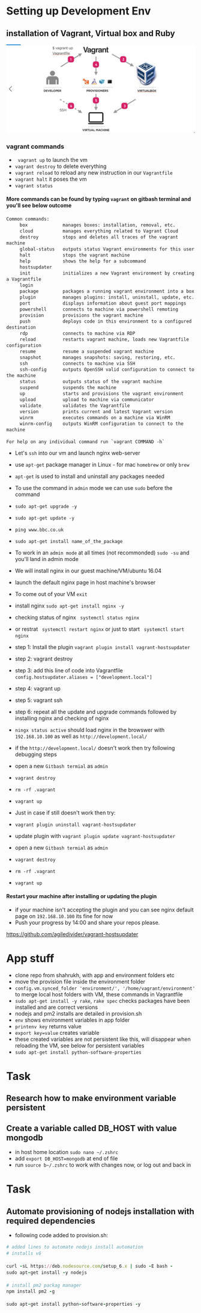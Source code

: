 # Setting up Development Env
## installation of Vagrant, Virtual box and Ruby
![](dev_env.png)

### vagrant commands
- ` vagrant up` to launch the vm
- `vagrant destroy` to delete everything 
- `vagrant reload` to reload any new instruction in our `Vagrantfile`
- `vagrant halt` it poses the vm
- `vagrant status`

#### More commands can be found by typing `vagrant` on gitbash terminal and you'll see below outcome
```
Common commands:
     box             manages boxes: installation, removal, etc.
     cloud           manages everything related to Vagrant Cloud
     destroy         stops and deletes all traces of the vagrant machine
     global-status   outputs status Vagrant environments for this user
     halt            stops the vagrant machine
     help            shows the help for a subcommand
     hostsupdater
     init            initializes a new Vagrant environment by creating a Vagrantfile
     login
     package         packages a running vagrant environment into a box
     plugin          manages plugins: install, uninstall, update, etc.
     port            displays information about guest port mappings
     powershell      connects to machine via powershell remoting
     provision       provisions the vagrant machine
     push            deploys code in this environment to a configured destination
     rdp             connects to machine via RDP
     reload          restarts vagrant machine, loads new Vagrantfile configuration
     resume          resume a suspended vagrant machine
     snapshot        manages snapshots: saving, restoring, etc.
     ssh             connects to machine via SSH
     ssh-config      outputs OpenSSH valid configuration to connect to the machine
     status          outputs status of the vagrant machine
     suspend         suspends the machine
     up              starts and provisions the vagrant environment
     upload          upload to machine via communicator
     validate        validates the Vagrantfile
     version         prints current and latest Vagrant version
     winrm           executes commands on a machine via WinRM
     winrm-config    outputs WinRM configuration to connect to the machine

For help on any individual command run `vagrant COMMAND -h`
```
- Let's `ssh` into our vm and launch nginx web-server
- use `apt-get` package manager in Linux - for mac `homebrew` or only `brew`
- `apt-get` is used to install and uninstall any packages needed
- To use the command in `admin` mode we can use `sudo` before the command
- `sudo apt-get upgrade -y`
- `sudo apt-get update -y`
- `ping www.bbc.co.uk`
- `sudo apt-get install name_of_the_package` 
- To work in an `admin mode` at all times (not recommonded) `sudo -su` and you'll land in admin mode
- We will install nginx in our guest machine/VM/ubuntu 16.04
- launch the default nginx page in host machine's browser
- To come out of your VM `exit`
- install nginx `sudo apt-get install nginx -y`
- checking status of nginx ` systemctl status nginx` 
- or restrat ` systemctl restart nginx` or just to start ` systemctl start nginx` 



- step 1: Install the plugin `vagrant plugin install vagrant-hostsupdater`
- step 2: vagrant destroy
- step 3: add this line of code into Vagrantfile `config.hostsupdater.aliases = ["development.local"]`
- step 4: vagrant up
- step 5: vagrant ssh
- step 6: repeat all the update and upgrade commands followed by installing nginx and checking of nginx
- `ningx status active` should load nginx in the browswer with `192.168.10.100` as well as `http://development.local/`

- if the `http://development.local/` doesn't work then try following debugging steps
- open a new `Gitbash termial` as `admin`
- `vagrant destroy`
- `rm -rf .vagrant`
- `vagrant up`

- Just in case if still doesn't work then try:
- `vagrant plugin uninstall vagrant-hostsupdater`
- update plugin with `vagrant plugin update vagrant-hostsupdater`
- open a new `Gitbash termial` as `admin`
- `vagrant destroy`
- `rm -rf .vagrant`
- `vagrant up`

#### Restart your machine after installing or updating the plugin

- if your machine isn't accepting the plugin and you can see nginx default page on `192.168.10.100` its fine for now
- Push your progress by 14:00 and share your repos please.

https://github.com/agiledivider/vagrant-hostsupdater

# App stuff
- clone repo from shahrukh, with app and environment folders etc
- move the provision file inside the environment folder
- `config.vm.synced_folder 'environment/', '/home/vagrant/environment'` to merge local host folders with VM, these commands in Vagrantfile
- `sudo apt-get install -y rake`, `rake spec` checks packages have been installed and are correct versions
- nodejs and pm2 installs are detailed in provision.sh 
- `env` shows environment variables in app folder
- `printenv key` returns value
- `export key=value` creates variable
- these created variables are not persistent like this, will disappear when reloading the VM, see below for persistent variables
- `sudo apt-get install python-software-properties`

# Task
## Research how to make environment variable persistent
## Create a variable called DB_HOST with value mongodb
- in host home location `sudo nano ~/.zshrc`
- add `export DB_HOST=mongodb` at end of file
- run `source b~/.zshrc` to work with changes now, or log out and back in


# Task
## Automate provisioning of nodejs installation with required dependencies
- following code added to provision.sh:
```ruby
# added lines to automate nodejs install automation
# installs v6

curl -sL https://deb.nodesource.com/setup_6.x | sudo -E bash - 
sudo apt-get install -y nodejs

# install pm2 packag manager
npm install pm2 -g 

sudo apt-get install python-software-properties -y
```

